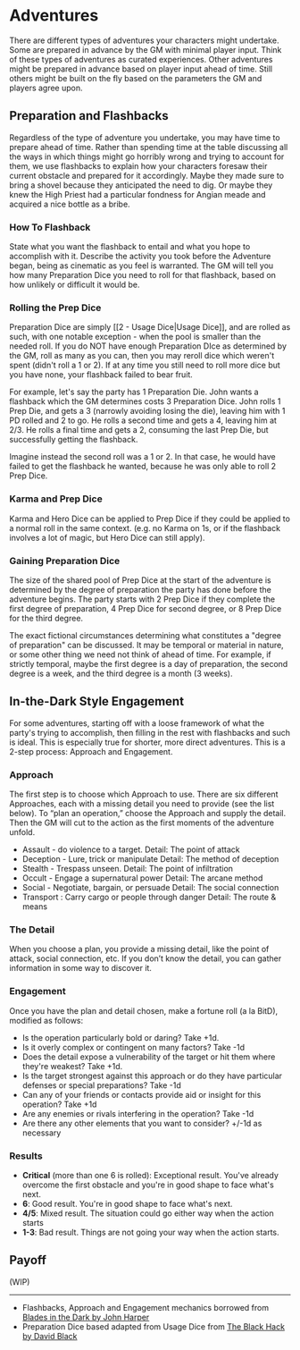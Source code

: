 # Adventures

There are different types of adventures your characters might undertake. Some are prepared in advance by the GM with minimal player input. Think of these types of adventures as curated experiences. Other adventures might be prepared in advance based on player input ahead of time. Still others might be built on the fly based on the parameters the GM and players agree upon.
## Preparation and Flashbacks

Regardless of the type of adventure you undertake, you may have time to prepare ahead of time. Rather than spending time at the table discussing all the ways in which things might go horribly wrong and trying to account for them, we use flashbacks to explain how your characters foresaw their current obstacle and prepared for it accordingly. Maybe they made sure to bring a shovel because they anticipated the need to dig. Or maybe they knew the High Priest had a particular fondness for Angian meade and acquired a nice bottle as a bribe.
### How To Flashback

State what you want the flashback to entail and what you hope to accomplish with it. Describe the activity you took before the Adventure began, being as cinematic as you feel is warranted. The GM will tell you how many Preparation Dice you need to roll for that flashback, based on how unlikely or difficult it would be.
### Rolling the Prep Dice

Preparation Dice are simply [[2 - Usage Dice|Usage Dice]], and are rolled as such, with one notable exception - when the pool is smaller than the needed roll.  If you do NOT have enough Preparation DIce as determined by the GM, roll as many as you can, then you may reroll dice which weren't spent (didn't roll a 1 or 2). If at any time you still need to roll more dice but you have none, your flashback failed to bear fruit. 

For example, let's say the party has 1 Preparation Die. John wants a flashback which the GM determines costs 3 Preparation Dice. John rolls 1 Prep Die, and gets a 3 (narrowly avoiding losing the die), leaving him with 1 PD rolled and 2 to go. He rolls a second time and gets a 4, leaving him at 2/3. He rolls a final time and gets a 2, consuming the last Prep Die, but successfully getting the flashback.

Imagine instead the second roll was a 1 or 2. In that case, he would have failed to get the flashback he wanted, because he was only able to roll 2 Prep Dice.

### Karma and Prep Dice

Karma and Hero Dice can be applied to Prep Dice if they could be applied to a normal roll in the same context. (e.g. no Karma on 1s, or if the flashback involves a lot of magic, but Hero Dice can still apply).
### Gaining Preparation Dice

The size of the shared pool of Prep Dice at the start of the adventure is determined by the degree of preparation the party has done before the adventure begins. The party starts with 2 Prep Dice if they complete the first degree of preparation, 4 Prep Dice for second degree, or 8 Prep Dice for the third degree.

The exact fictional circumstances determining what constitutes a "degree of preparation" can be discussed. It may be temporal or material in nature, or some other thing we need not think of ahead of time. For example, if strictly temporal, maybe the first degree is a day of preparation, the second degree is a week, and the third degree is a month (3 weeks).
## In-the-Dark Style Engagement

For some adventures, starting off with a loose framework of what the party's trying to accomplish, then filling in the rest with flashbacks and such is ideal. This is especially true for shorter, more direct adventures. This is a 2-step process: Approach and Engagement.

### Approach

The first step is to choose which Approach to use. There are six different Approaches, each with a missing detail you need to provide (see the list below). To “plan an operation,” choose the Approach and supply the detail. Then the GM will cut to the action as the first moments of the adventure unfold.

* Assault - do violence to a target.
  Detail: The point of attack
* Deception - Lure, trick or manipulate
  Detail: The method of deception
* Stealth - Trespass unseen.
  Detail: The point of infiltration
* Occult - Engage a supernatural power
  Detail: The arcane method
* Social - Negotiate, bargain, or persuade
  Detail: The social connection
* Transport : Carry cargo or people through danger
  Detail: The route & means

### The Detail 

When you choose a plan, you provide a missing detail, like the point of attack, social connection, etc. If you don’t know the detail, you can gather information in some way to discover it.

### Engagement

Once you have the plan and detail chosen, make a fortune roll (a la BitD), modified as follows:

* Is the operation particularly bold or daring? Take +1d.
* Is it overly complex or contingent on many factors? Take -1d
* Does the detail expose a vulnerability of the target or hit them where they're weakest? Take +1d.
* Is the target strongest against this approach or do they have particular defenses or special preparations? Take -1d
* Can any of your friends or contacts provide aid or insight for this operation? Take +1d
* Are any enemies or rivals interfering in the operation? Take -1d
* Are there any other elements that you want to consider? +/-1d as necessary

### Results

* **Critical** (more than one 6 is rolled): Exceptional result. You've already overcome the first obstacle and you're in good shape to face what's next.
* **6**: Good result. You're in good shape to face what's next.
* **4/5**: Mixed result. The situation could go either way when the action starts
* **1-3**: Bad result. Things are not going your way when the action starts.

## Payoff

(WIP)

---
- Flashbacks, Approach and Engagement mechanics borrowed from [Blades in the Dark by John Harper](https://www.drivethrurpg.com/en/product/170689/blades-in-the-dark)
- Preparation Dice based adapted from Usage Dice from [The Black Hack by David Black](https://the-black-hack.jehaisleprintemps.net/)
